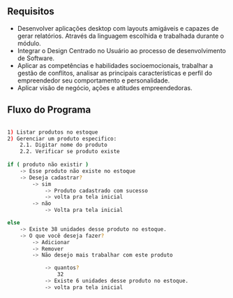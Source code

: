 ## Requisitos

- Desenvolver aplicações desktop com layouts amigáveis e capazes de gerar relatórios. Através da
linguagem escolhida e trabalhada durante o módulo.
- Integrar o Design Centrado no Usuário ao processo de desenvolvimento de Software.
- Aplicar as competências e habilidades socioemocionais, trabalhar a gestão de conflitos, analisar as principais características e perfil do empreendedor seu comportamento e personalidade.
- Aplicar visão de negócio, ações e atitudes empreendedoras.


## Fluxo do Programa
```sh

1) Listar produtos no estoque
2) Gerenciar um produto especifico:
    2.1. Digitar nome do produto
    2.2. Verificar se produto existe
    
if ( produto não existir )
    -> Esse produto não existe no estoque
    -> Deseja cadastrar?
        -> sim
            -> Produto cadastrado com sucesso
            -> volta pra tela inicial
        -> não
            -> Volta pra tela inicial

else 
    -> Existe 38 unidades desse produto no estoque.
    -> O que você deseja fazer?
        -> Adicionar 
        -> Remover
        -> Não desejo mais trabalhar com este produto

            -> quantos?
                32
            -> Existe 6 unidades desse produto no estoque.
            -> volta pra tela inicial
```